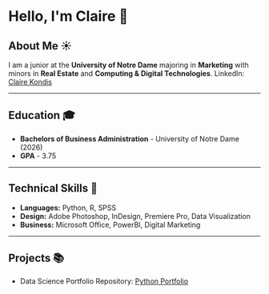 # Hello, I'm Claire 👋

## About Me :sunny:
I am a junior at the **University of Notre Dame** majoring in **Marketing** with minors in **Real Estate** and **Computing & Digital Technologies**. 
LinkedIn: [Claire Kondis](https://www.linkedin.com/in/claire-kondis-461b6b265/)
___
## Education 🎓
- **Bachelors of Business Administration** - University of Notre Dame (2026)
- **GPA** - 3.75
___
## Technical Skills :iphone:
- **Languages:** Python, R, SPSS
- **Design:** Adobe Photoshop, InDesign, Premiere Pro, Data Visualization
- **Business:** Microsoft Office, PowerBI, Digital Marketing
---
## Projects :books:
- Data Science Portfolio Repository: [Python Portfolio](https://github.com/ckondis/Kondis-Python-Portfolio)

